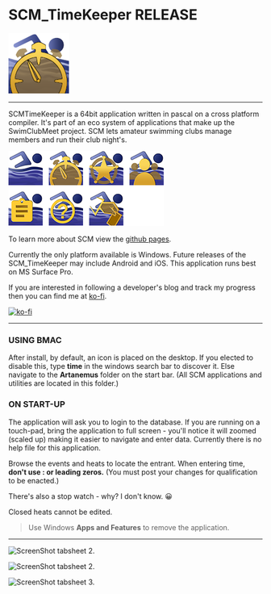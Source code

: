 # SCM_TimeKeeper RELEASE

![Hero TimeKeeper ICON](ASSETS/SCM_Icons_TimeKeeper.png)

---
SCMTimeKeeper is a 64bit application written in pascal on a cross platform compiler. It's part of an eco system of applications that make up the SwimClubMeet project. SCM lets amateur swimming clubs manage members and run their club night's.

![The eco system of SCM](ASSETS/SCM_GroupOfIcons.png)

To learn more about SCM view the [github pages](https://artanemus.github.io/index.html).

Currently the only platform available is Windows. Future releases of the SCM_TimeKeeper may include Android and iOS. This application runs best on MS Surface Pro.

If you are interested in following a developer's blog and track my progress then you can find me at [ko-fi](https://ko-fi.com/artanemus).

[![ko-fi](https://ko-fi.com/img/githubbutton_sm.svg)](https://ko-fi.com/V7V7EU686)

---

### USING BMAC

After install, by default, an icon is placed on the desktop. If you elected to disable this, type **time** in the windows search bar to discover it. Else navigate to the **Artanemus** folder on the start bar. (All SCM applications and utilities are located in this folder.)

### ON START-UP

The application will ask you to login to the database. If you are running on a touch-pad, bring the application to full screen - you'll notice it will zoomed (scaled up) making it easier to navigate and enter data. Currently there is no help file for this application.

Browse the events and heats to locate the entrant. When entering time, **don't use : or leading zeros.**  (You must post your changes for qualification to be enacted.)

There's also a stop watch - why? I don't know. 😀

Closed heats cannot be edited.

> Use Windows **Apps and Features** to remove the application.

---
![ScreenShot tabsheet 2.](ASSETS/Screenshot%Tab1.JPG)

![ScreenShot tabsheet 2.](ASSETS/Screenshot%Tab2.JPG)

![ScreenShot tabsheet 3.](ASSETS/Screenshot%Rab3.JPG)
